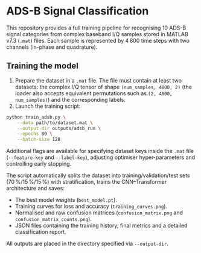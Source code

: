 # ADS-B Signal Classification

This repository provides a full training pipeline for recognising 10 ADS-B
signal categories from complex baseband I/Q samples stored in MATLAB v7.3
(``.mat``) files.  Each sample is represented by 4 800 time steps with two
channels (in-phase and quadrature).

## Training the model

1. Prepare the dataset in a `.mat` file. The file must contain at least two
datasets: the complex I/Q tensor of shape `(num_samples, 4800, 2)` (the loader
also accepts equivalent permutations such as `(2, 4800, num_samples)`) and the
corresponding labels.
2. Launch the training script:

```bash
python train_adsb.py \
    --data path/to/dataset.mat \
    --output-dir outputs/adsb_run \
    --epochs 80 \
    --batch-size 128
```

Additional flags are available for specifying dataset keys inside the `.mat`
file (`--feature-key` and `--label-key`), adjusting optimiser hyper-parameters
and controlling early stopping.

The script automatically splits the dataset into training/validation/test sets
(70 %/15 %/15 %) with stratification, trains the CNN–Transformer architecture
and saves:

- The best model weights (`best_model.pt`).
- Training curves for loss and accuracy (`training_curves.png`).
- Normalised and raw confusion matrices (`confusion_matrix.png` and
  `confusion_matrix_counts.png`).
- JSON files containing the training history, final metrics and a detailed
  classification report.

All outputs are placed in the directory specified via `--output-dir`.
